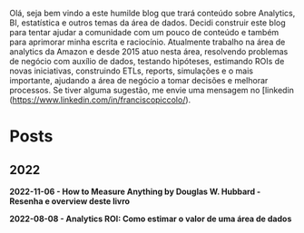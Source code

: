 Olá, seja bem vindo a este humilde blog que trará conteúdo sobre Analytics, BI, estatística e outros temas da área de dados. Decidi construir este blog para tentar ajudar a comunidade com um pouco de conteúdo e também para aprimorar minha escrita e raciocínio. Atualmente trabalho na área de analytics da Amazon e desde 2015 atuo nesta área, resolvendo problemas de negócio com auxílio de dados, testando hipóteses, estimando ROIs de novas iniciativas, construindo ETLs, reports, simulações e o mais importante, ajudando a área de negócio a tomar decisões e melhorar processos.
Se tiver alguma sugestão, me envie uma mensagem no [linkedin (https://www.linkedin.com/in/franciscopiccolo/).

# Posts

## 2022

**2022-11-06 - How to Measure Anything by Douglas W. Hubbard - Resenha e overview deste livro**

**2022-08-08 - Analytics ROI: Como estimar o valor de uma área de dados**
